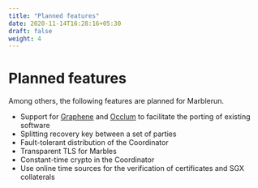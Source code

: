 ```yaml
---
title: "Planned features"
date: 2020-11-14T16:28:16+05:30
draft: false
weight: 4
---
```


# Planned features

Among others, the following features are planned for Marblerun.

* Support for [Graphene](https://github.com/oscarlab/graphene) and [Occlum](https://occlum.io) to facilitate the porting of existing software
* Splitting recovery key between a set of parties
* Fault-tolerant distribution of the Coordinator
* Transparent TLS for Marbles
* Constant-time crypto in the Coordinator
* Use online time sources for the verification of certificates and SGX collaterals
